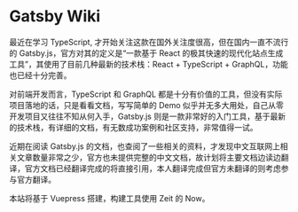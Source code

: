# Gatsby Wiki

最近在学习 TypeScript, 才开始关注这款在国外关注度很高，但在国内一直不流行的 Gatsby.js，官方对其的定义是“一款基于 React 的极其快速的现代化站点生成工具”，其使用了目前几种最新的技术栈：React + TypeScript + GraphQL，功能也已经十分完善。

对前端开发而言，TypeScript 和 GraphQL 都是十分有价值的工具，但没有实际项目落地的话，只是看看文档，写写简单的 Demo 似乎并无多大用处，自己从零开发项目又往往不知从何入手，Gatsby.js 则是一款非常好的入门工具，基于最新的技术栈，有详细的文档，有无数成功案例和社区支持，非常值得一试。

近期在阅读 Gatsby.js 的文档，也查阅了一些相关的资料，才发现中文互联网上相关文章数量非常之少，官方也未提供完整的中文文档，故计划将主要文档边读边翻译，官方文档已经翻译完成的将直接引用，本人翻译完成但官方未翻译的则考虑参与官方翻译。

本站将基于 Vuepress 搭建，构建工具使用 Zeit 的 Now。
